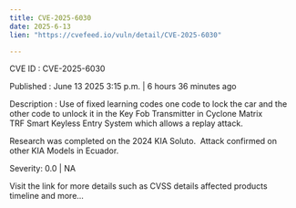 ```yaml
---
title: CVE-2025-6030
date: 2025-6-13
lien: "https://cvefeed.io/vuln/detail/CVE-2025-6030"

---
```


CVE ID : CVE-2025-6030

Published :  June 13
2025
3:15 p.m. | 6 hours
36 minutes ago

Description : Use of fixed learning codes
one code to lock the car and the other code to unlock it
in the Key Fob Transmitter in Cyclone Matrix TRF Smart  Keyless Entry System
which allows a replay attack.

Research was completed on the 2024 KIA Soluto.  Attack confirmed on other KIA Models in Ecuador.

Severity: 0.0 | NA

Visit the link for more details
such as CVSS details
affected products
timeline
and more...
